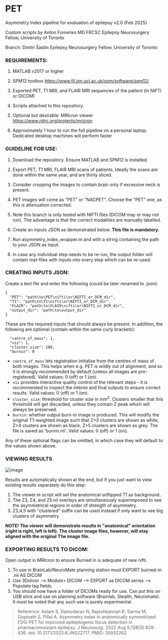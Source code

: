# PET
Asymmetry Index pipeline for evaluation of epilepsy
v2.0 (Feb 2025)

Custom scripts by Anton Fomenko MD FRCSC
Epilepsy Neurosurgery Fellow, University of Toronto

Branch: Dmitri Šastin
Epilepsy Neurosurgery Fellow, University of Toronto

### REQUIREMENTS:

1. MATLAB v2017 or higher

2. SPM12 toolbox https://www.fil.ion.ucl.ac.uk/spm/software/spm12/

3. Exported PET, T1 MRI, and FLAIR MRI sequences of the patient (in NIFTI or DICOM)

4. Scripts attached to this repository.

5. Optional but desirable: MRIcron viewer  https://www.nitrc.org/projects/mricron

6. Approximately 1 hour to run the full pipeline on a personal laptop. Dedicated desktop machines will perform faster


### GUIDELINE FOR USE:

1. Download the repository. Ensure MATLAB and SPM12 is installed.

2. Export PET, T1 MRI, FLAIR MRI scans of patients. Ideally the scans are done within the same year, and are thinly sliced. 

3. Consider cropping the images to contain brain only if excessive neck is present.

4. PET images will come as "PET" or "NACPET". Choose the "PET" one, as this is attenuation corrected.

5. Note this branch is only tested with NIFTI files (DICOM may or may not run). The advantage is that the correct modalities are manually labelled.

6. Create an inputs JSON as demonstrated below. **This file is mandatory.**

7. Run asymmetry_index_wrapper.m and with a string containing the path to your JSON as input.

8. In case any individual step needs to be re-run, the output folder will contain mat-files with inputs into every step which can be re-used.


### CREATING INPUTS JSON:

Create a text file and enter the following (could be later renamed to .json):

```
{
  "PET": "path\to\PET\nifti\or\NIFTI_or_DCM_dir",
  "T1": "path\to\T1\nifti\or\NIFTI_or_DCM_dir",
  "FLAIR": "path\to\FLAIR\nifti\or\NIFTI_or_DCM_dir",
  "output_dir": "path\to\output_dir"
}
```

These are the required inputs that should always be present. In addition, the following are optional (contain within the same curly brackets):

```
  "centre_of_mass": 1,
  "viz": 1,
  "cluster_size": 100,
  "burnin": 0
```

- `centre_of_mass` lets registration initialise from the centres of mass of both images. This helps when e.g. PET is wildly out of alignment, and so it is strongly recommended by default (unless all images are pre-registered). Valid values: 0 (off) or 1 (on).
- `viz` provides interactive quality control of the relevant steps - it is recommended to inspect the interim and final outputs to ensure correct results. Valid values: 0 (off) or 1 (on).
- `cluster_size`: threshold for cluster size in mm<sup>3</sup>. Clusters smaller that this threshold will get discarded, unless they contain Z peak which will always be preserved.
- `burnin`: whether output burn-in image is produced. This will modify the original T1-weighted image such that Z>3 clusters are shown as white, Z>4 clusters are shown as black, Z>5 clusters are shown as grey. The file is saved as 'burnin.nii'. Valid values: 0 (off) or 1 (on).

Any of these optional flags can be omitted, in which case they will default to the values shown above.

### VIEWING RESULTS 

![image](https://github.com/user-attachments/assets/987a5f85-21a7-4577-90c3-9b2f703ef9be)

Results are automatically shown at the end, but if you just want to view existing results separately do this step:

1. The viewer.m script will set the anatomical unflipped T1 as background..
2. The Z3, Z4, and Z5.nii overlays are simultaneously superimposed to see the asymmetrical regions in order of strength of asymmetry. 
3. Z3,4,5 with "clustered" suffix can be used instead if only want to see big clusters of asymmetry

**NOTE! The viewer will demonstrate results in "anatomical" orientation (right is right, left is left). The cluster image files, however, will stay aligned with the original T1w image file.**


### EXPORTING RESULTS TO DICOM:

Open output in MRIcron to ensure Burned in is adequate of new nifti. 

1. To use in BrainLab/NeuroMate planning station must EXPORT burned-in .nii AS DICOM 
2. Use 3Dslicer --> Module> DICOM  --> EXPORT as DICOM series --> Populate tag fields.
3. You should now have a folder of DICOMs ready for use. Can put this on USB stick and use on planning software (Brainlab, Stealth, Neuromate). It must be noted that any such use is purely experimental.


> Reference: Aslam S, Damodaran N, Rajeshkannan R, Sarma M, Gopinath S, Pillai A. Asymmetry index in anatomically symmetrized FDG-PET for improved epileptogenic focus detection in pharmacoresistant epilepsy. J Neurosurg. 2022 Aug 5;138(3):828-836. doi: 10.3171/2022.6.JNS22717. PMID: 35932262
